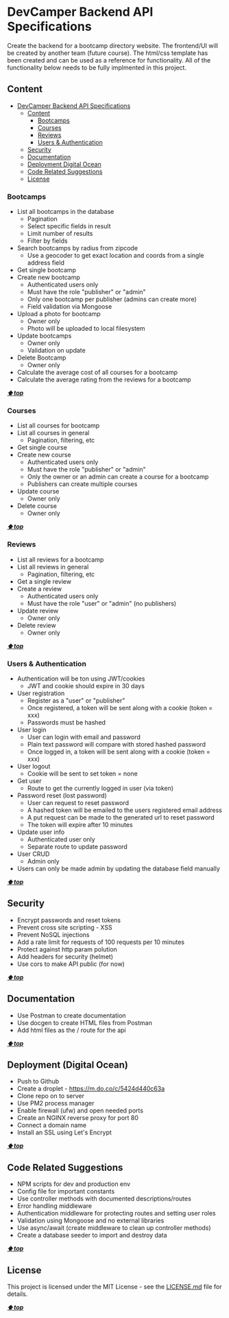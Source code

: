 # DevCamper Backend API Specifications

Create the backend for a bootcamp directory website. The frontend/UI will be created by another team (future course). The html/css template has been created and can be used as a reference for functionality. All of the functionality below needs to be fully implmented in this project.

## Content

<!-- TOC -->

-   [DevCamper Backend API Specifications](#devcamper-backend-api-specifications)
    -   [Content](#content)
        -   [Bootcamps](#bootcamps)
        -   [Courses](#courses)
        -   [Reviews](#reviews)
        -   [Users & Authentication](#users--authentication)
    -   [Security](#security)
    -   [Documentation](#documentation)
    -   [Deployment Digital Ocean](#deployment-digital-ocean)
    -   [Code Related Suggestions](#code-related-suggestions)
    -   [License](#license)

<!-- /TOC -->

### Bootcamps

-   List all bootcamps in the database
    -   Pagination
    -   Select specific fields in result
    -   Limit number of results
    -   Filter by fields
-   Search bootcamps by radius from zipcode
    -   Use a geocoder to get exact location and coords from a single address field
-   Get single bootcamp
-   Create new bootcamp
    -   Authenticated users only
    -   Must have the role "publisher" or "admin"
    -   Only one bootcamp per publisher (admins can create more)
    -   Field validation via Mongoose
-   Upload a photo for bootcamp
    -   Owner only
    -   Photo will be uploaded to local filesystem
-   Update bootcamps
    -   Owner only
    -   Validation on update
-   Delete Bootcamp
    -   Owner only
-   Calculate the average cost of all courses for a bootcamp
-   Calculate the average rating from the reviews for a bootcamp

**_[⬆️top](#content)_**

### Courses

-   List all courses for bootcamp
-   List all courses in general
    -   Pagination, filtering, etc
-   Get single course
-   Create new course
    -   Authenticated users only
    -   Must have the role "publisher" or "admin"
    -   Only the owner or an admin can create a course for a bootcamp
    -   Publishers can create multiple courses
-   Update course
    -   Owner only
-   Delete course
    -   Owner only

**_[⬆️top](#content)_**

### Reviews

-   List all reviews for a bootcamp
-   List all reviews in general
    -   Pagination, filtering, etc
-   Get a single review
-   Create a review
    -   Authenticated users only
    -   Must have the role "user" or "admin" (no publishers)
-   Update review
    -   Owner only
-   Delete review
    -   Owner only

**_[⬆️top](#content)_**

### Users & Authentication

-   Authentication will be ton using JWT/cookies
    -   JWT and cookie should expire in 30 days
-   User registration
    -   Register as a "user" or "publisher"
    -   Once registered, a token will be sent along with a cookie (token = xxx)
    -   Passwords must be hashed
-   User login
    -   User can login with email and password
    -   Plain text password will compare with stored hashed password
    -   Once logged in, a token will be sent along with a cookie (token = xxx)
-   User logout
    -   Cookie will be sent to set token = none
-   Get user
    -   Route to get the currently logged in user (via token)
-   Password reset (lost password)
    -   User can request to reset password
    -   A hashed token will be emailed to the users registered email address
    -   A put request can be made to the generated url to reset password
    -   The token will expire after 10 minutes
-   Update user info
    -   Authenticated user only
    -   Separate route to update password
-   User CRUD
    -   Admin only
-   Users can only be made admin by updating the database field manually

**_[⬆️top](#content)_**

## Security

-   Encrypt passwords and reset tokens
-   Prevent cross site scripting - XSS
-   Prevent NoSQL injections
-   Add a rate limit for requests of 100 requests per 10 minutes
-   Protect against http param polution
-   Add headers for security (helmet)
-   Use cors to make API public (for now)

**_[⬆️top](#content)_**

## Documentation

-   Use Postman to create documentation
-   Use docgen to create HTML files from Postman
-   Add html files as the / route for the api

**_[⬆️top](#content)_**

## Deployment (Digital Ocean)

-   Push to Github
-   Create a droplet - https://m.do.co/c/5424d440c63a
-   Clone repo on to server
-   Use PM2 process manager
-   Enable firewall (ufw) and open needed ports
-   Create an NGINX reverse proxy for port 80
-   Connect a domain name
-   Install an SSL using Let's Encrypt

**_[⬆️top](#content)_**

## Code Related Suggestions

-   NPM scripts for dev and production env
-   Config file for important constants
-   Use controller methods with documented descriptions/routes
-   Error handling middleware
-   Authentication middleware for protecting routes and setting user roles
-   Validation using Mongoose and no external libraries
-   Use async/await (create middleware to clean up controller methods)
-   Create a database seeder to import and destroy data

**_[⬆️top](#content)_**

## License

This project is licensed under the MIT License - see the [LICENSE.md](LICENSE.md) file for details.

**_[⬆️top](#content)_**
